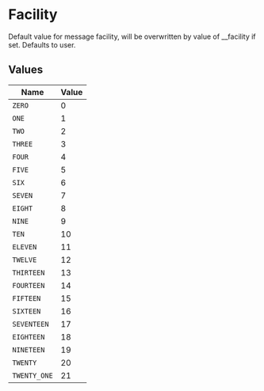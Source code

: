 # Facility

Default value for message facility, will be overwritten by value of __facility if set. Defaults to user.


## Values

| Name         | Value        |
| ------------ | ------------ |
| `ZERO`       | 0            |
| `ONE`        | 1            |
| `TWO`        | 2            |
| `THREE`      | 3            |
| `FOUR`       | 4            |
| `FIVE`       | 5            |
| `SIX`        | 6            |
| `SEVEN`      | 7            |
| `EIGHT`      | 8            |
| `NINE`       | 9            |
| `TEN`        | 10           |
| `ELEVEN`     | 11           |
| `TWELVE`     | 12           |
| `THIRTEEN`   | 13           |
| `FOURTEEN`   | 14           |
| `FIFTEEN`    | 15           |
| `SIXTEEN`    | 16           |
| `SEVENTEEN`  | 17           |
| `EIGHTEEN`   | 18           |
| `NINETEEN`   | 19           |
| `TWENTY`     | 20           |
| `TWENTY_ONE` | 21           |